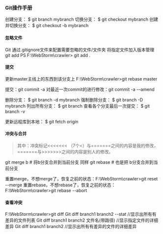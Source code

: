 ### Git操作手册

创建分支： $ git branch mybranch
切换分支： $ git checkout mybranch
创建并切换分支： $ git checkout -b mybranch

#### 忽略文件
Git 通过.gitignore文件来配置需要忽略的文件/文件夹
将指定文件加入版本管理
git add <file>
PS F:\WebStorm\crawler> git add .

#### 提交
更新master主线上的东西到该分支上
F:\WebStorm\crawler>git rebase master

提交：git commit -a
对最近一次commit的进行修改：git commit -a -–amend

删除分支： $ git branch -d mybranch
强制删除分支： $ git branch -D mybranch
列出所有分支： $ git branch
查看各个分支最后一次提交： $ git branch -v

更新远程库到本地： $ git fetch origin


#### 冲突与合并
> 其中：冲突标记<<<<<<< （7个<）与=======之间的内容是我的修改，=======与>>>>>>>之间的内容是别人的修改。

git merge b # 将b分支合并到当前分支
同样 git rebase  #  也是把 b分支合并到当前分支

重置merge，不想merge了，恢复之前的状态：F:\WebStorm\crawler>git reset --merge
重置rebase，不想rebase了，恢复之前的状态：F:\WebStorm\crawler>git rebase --abort


#### 查看冲突
F:\WebStorm\crawler>git diff
Git diff branch1 branch2 --stat   //显示出所有有差异的文件列表
Git diff branch1 branch2 文件名(带路径)   //显示指定文件的详细差异
Git diff branch1 branch2                   //显示出所有有差异的文件的详细差异
